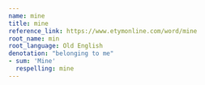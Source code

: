 ```yaml
---
name: mine
title: mine
reference_link: https://www.etymonline.com/word/mine
root_name: min
root_language: Old English
denotation: "belonging to me"
- sum: 'Mine'
  respelling: mine
---
```

